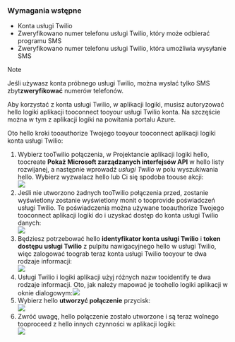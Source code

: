 ### <a name="prerequisites"></a>Wymagania wstępne
* Konta usługi Twilio
* Zweryfikowano numer telefonu usługi Twilio, który może odbierać programu SMS
* Zweryfikowano numer telefonu usługi Twilio, która umożliwia wysyłanie SMS

> [!NOTE]
> Jeśli używasz konta próbnego usługi Twilio, można wysłać tylko SMS zbyt**zweryfikować** numerów telefonów.  
> 
> 

Aby korzystać z konta usługi Twilio, w aplikacji logiki, musisz autoryzować hello logiki aplikacji tooconnect tooyour usługi Twilio konta. Na szczęście można w tym z aplikacji logiki na powitania portalu Azure. 

Oto hello kroki tooauthorize Twojego tooyour tooconnect aplikacji logiki konta usługi Twilio:

1. Wybierz tooTwilio połączenia, w Projektancie aplikacji logiki hello, toocreate **Pokaż Microsoft zarządzanych interfejsów API** w hello listy rozwijanej, a następnie wprowadź *usługi Twilio* w polu wyszukiwania hello. Wybierz wyzwalacz hello lub Ci się spodoba toouse akcji:  
   ![](./media/connectors-create-api-twilio/twilio-0.png)
2. Jeśli nie utworzono żadnych tooTwilio połączenia przed, zostanie wyświetlony zostanie wyświetlony monit o tooprovide poświadczeń usługi Twilio. Te poświadczenia można używane tooauthorize Twojego tooconnect aplikacji logiki do i uzyskać dostęp do konta usługi Twilio danych:  
   ![](./media/connectors-create-api-twilio/twilio-1.png)  
3. Będziesz potrzebować hello **identyfikator konta usługi Twilio** i **token dostępu usługi Twilio** z pulpitu nawigacyjnego hello w usługi Twilio, więc zalogować toograb teraz konta usługi Twilio tooyour te dwa rodzaje informacji:  
   ![](./media/connectors-create-api-twilio/twilio-2.png)  
4. Usługi Twilio i logiki aplikacji użyj różnych nazw tooidentify te dwa rodzaje informacji. Oto, jak należy mapować je toohello logiki aplikacji w oknie dialogowym:![](./media/connectors-create-api-twilio/twilio-3.png)  
5. Wybierz hello **utworzyć połączenie** przycisk:  
   ![](./media/connectors-create-api-twilio/twilio-4.png)
6. Zwróć uwagę, hello połączenie zostało utworzone i są teraz wolnego tooproceed z hello innych czynności w aplikacji logiki:  
   ![](./media/connectors-create-api-twilio/twilio-5.png)

